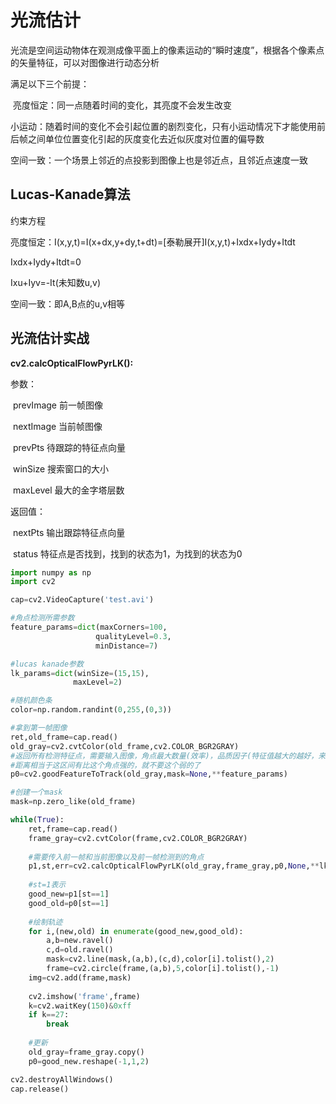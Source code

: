# 光流估计

光流是空间运动物体在观测成像平面上的像素运动的“瞬时速度”，根据各个像素点的矢量特征，可以对图像进行动态分析

满足以下三个前提：

​	亮度恒定：同一点随着时间的变化，其亮度不会发生改变

​	小运动：随着时间的变化不会引起位置的剧烈变化，只有小运动情况下才能使用前后帧之间单位位置变化引起的灰度变化去近似灰度对位置的偏导数

​	空间一致：一个场景上邻近的点投影到图像上也是邻近点，且邻近点速度一致

## Lucas-Kanade算法

约束方程

亮度恒定：I(x,y,t)=I(x+dx,y+dy,t+dt)=[泰勒展开]I(x,y,t)+Ixdx+Iydy+Itdt

Ixdx+Iydy+Itdt=0

Ixu+Iyv=-It(未知数u,v)

空间一致：即A,B点的u,v相等

## 光流估计实战

**cv2.calcOpticalFlowPyrLK():**

参数：

​	prevImage 前一帧图像

​	nextImage 当前帧图像

​	prevPts 待跟踪的特征点向量

​	winSize 搜索窗口的大小

​	maxLevel 最大的金字塔层数

返回值：

​	nextPts 输出跟踪特征点向量

​	status 特征点是否找到，找到的状态为1，为找到的状态为0

```python
import numpy as np
import cv2

cap=cv2.VideoCapture('test.avi')

#角点检测所需参数
feature_params=dict(maxCorners=100,
                   qualityLevel=0.3,
                   minDistance=7)

#lucas kanade参数
lk_params=dict(winSize=(15,15),
              maxLevel=2)

#随机颜色条
color=np.random.randint(0,255,(0,3))

#拿到第一帧图像
ret,old_frame=cap.read()
old_gray=cv2.cvtColor(old_frame,cv2.COLOR_BGR2GRAY)
#返回所有检测特征点，需要输入图像，角点最大数量(效率)，品质因子(特征值越大的越好，来筛选)
#距离相当于这区间有比这个角点强的，就不要这个弱的了
p0=cv2.goodFeatureToTrack(old_gray,mask=None,**feature_params)

#创建一个mask
mask=np.zero_like(old_frame)

while(True):
    ret,frame=cap.read()
    frame_gray=cv2.cvtColor(frame,cv2.COLOR_BGR2GRAY)
    
    #需要传入前一帧和当前图像以及前一帧检测到的角点
    p1,st,err=cv2.calcOpticalFlowPyrLK(old_gray,frame_gray,p0,None,**lk_params)
    
    #st=1表示
    good_new=p1[st==1]
    good_old=p0[st==1]
    
    #绘制轨迹
    for i,(new,old) in enumerate(good_new,good_old):
        a,b=new.ravel()
        c,d=old.ravel()
        mask=cv2.line(mask,(a,b),(c,d),color[i].tolist(),2)
        frame=cv2.circle(frame,(a,b),5,color[i].tolist(),-1)
   	img=cv2.add(frame,mask)
    
    cv2.imshow('frame',frame)
    k=cv2.waitKey(150)&0xff
    if k==27:
        break
    
    #更新
    old_gray=frame_gray.copy()
    p0=good_new.reshape(-1,1,2)

cv2.destroyAllWindows()
cap.release()
```

